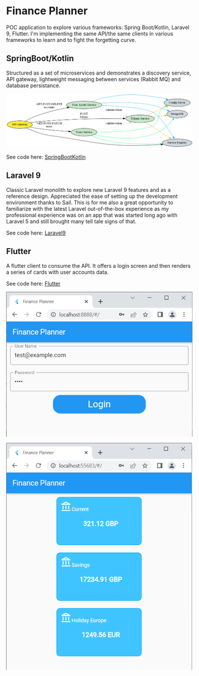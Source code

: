 # Finance Planner

POC application to explore various frameworks: Spring Boot/Kotlin, Laravel 9, Flutter. I'm implementing the same API/the same clients in various frameworks to learn and to fight the forgetting curve.

## SpringBoot/Kotlin

Structured as a set of microservices and demonstrates a discovery service, API gateway, lightweight messaging between services (Rabbit MQ) and database persistance.

![services](./SpringBootKotlin/src/backend/docs/services_graph.png)

See code here: [SpringBootKotlin](SpringBootKotlin)

## Laravel 9

Classic Laravel monolith to explore new Laravel 9 features and as a reference design. Appreciated the ease of setting up the development environment thanks to Sail. This is for me also a great opportunity to familiarize with the latest Laravel out-of-the-box experience as my professional experience was on an app that was started long ago with Laravel 5 and still brought many tell tale signs of that.

See code here: [Laravel9](Laravel9)

## Flutter

A flutter client to consume the API. It offers a login screen and then renders a series of cards with user accounts data.

See code here: [Flutter](Flutter)

![login](Flutter/docs/login.png)

![accounts](Flutter/docs/accounts.png)



